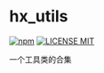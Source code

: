 # hx_utils

[![npm](https://img.shields.io/npm/v/hx_utils.svg)](https://www.npmjs.com/package/hx_utils)
[![LICENSE MIT](https://img.shields.io/npm/l/hx_utils.svg)](https://www.npmjs.com/package/hx_utils)


一个工具类的合集
